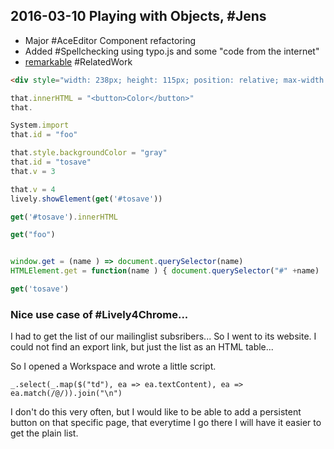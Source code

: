 ## 2016-03-10 Playing with Objects, #Jens

- Major #AceEditor Component refactoring
- Added #Spellchecking using typo.js and some "code from the internet"
- [remarkable](http://jonschlinkert.github.io/remarkable/demo/)  #RelatedWork


```HTML
<div style="width: 238px; height: 115px; position: relative; max-width: none; max-height: none; left: 28px; top: 22px; background-color: blue;" id="foo"><button style="left: 132px; top: 46px;">Color</button></div>
```

```JavaScript
that.innerHTML = "<button>Color</button>"
that.

System.import
that.id = "foo"

that.style.backgroundColor = "gray"
that.id = "tosave"
that.v = 3

that.v = 4
lively.showElement(get('#tosave'))

get('#tosave').innerHTML 

get("foo")


window.get = (name ) => document.querySelector(name)
HTMLElement.get = function(name ) { document.querySelector("#" +name)

get('tosave')
```


### Nice use case of #Lively4Chrome...

I had to get the list of our mailinglist subsribers...
So I went to its website. I could not find an export link, but just the list as an HTML table...

So I opened a Workspace and wrote a little script.

```
_.select(_.map($("td"), ea => ea.textContent), ea => ea.match(/@/)).join("\n")
```

I don't do this very often, but I would like to be able to add a persistent button on that specific page, that everytime I go there I will have it easier to get the plain list. 



